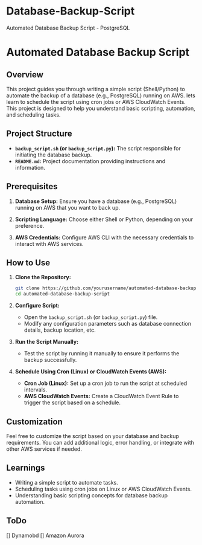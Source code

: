# Database-Backup-Script
Automated Database Backup Script - PostgreSQL

# Automated Database Backup Script

## Overview

This project guides you through writing a simple script (Shell/Python) to automate the backup of a database (e.g., PostgreSQL) running on AWS. lets learn to schedule the script using cron jobs or AWS CloudWatch Events. This project is designed to help you understand basic scripting, automation, and scheduling tasks.

## Project Structure

- **`backup_script.sh` (or `backup_script.py`):** The script responsible for initiating the database backup.
- **`README.md`:** Project documentation providing instructions and information.

## Prerequisites

1. **Database Setup:** Ensure you have a database (e.g., PostgreSQL) running on AWS that you want to back up.

2. **Scripting Language:** Choose either Shell or Python, depending on your preference.

3. **AWS Credentials:** Configure AWS CLI with the necessary credentials to interact with AWS services.

## How to Use

1. **Clone the Repository:**
   ```bash
   git clone https://github.com/yourusername/automated-database-backup-script.git
   cd automated-database-backup-script
   ```

2. **Configure Script:**
   - Open the `backup_script.sh` (or `backup_script.py`) file.
   - Modify any configuration parameters such as database connection details, backup location, etc.

3. **Run the Script Manually:**
   - Test the script by running it manually to ensure it performs the backup successfully.

4. **Schedule Using Cron (Linux) or CloudWatch Events (AWS):**
   - **Cron Job (Linux):** Set up a cron job to run the script at scheduled intervals.
   - **AWS CloudWatch Events:** Create a CloudWatch Event Rule to trigger the script based on a schedule.

## Customization

Feel free to customize the script based on your database and backup requirements. You can add additional logic, error handling, or integrate with other AWS services if needed.

## Learnings

- Writing a simple script to automate tasks.
- Scheduling tasks using cron jobs on Linux or AWS CloudWatch Events.
- Understanding basic scripting concepts for database backup automation.

## ToDo
[] Dynamobd
[] Amazon Aurora
